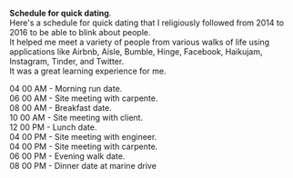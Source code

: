 **Schedule for quick dating**.  
Here's a schedule for quick dating that I religiously followed from 2014 to 2016 to be able to blink about people.  
It helped me meet a variety of people from various walks of life using applications like Airbnb, Aisle, Bumble, Hinge, Facebook, Haikujam, Instagram, Tinder, and Twitter.  
It was a great learning experience for me.  

04 00 AM - Morning run date.  
06 00 AM - Site meeting with carpente.  
08 00 AM - Breakfast date.  
10 00 AM - Site meeting with client.  
12 00 PM - Lunch date.  
04 00 PM - Site meeting with engineer.  
04 00 PM - Site meeting with carpente.  
06 00 PM - Evening walk date.  
08 00 PM - Dinner date at marine drive